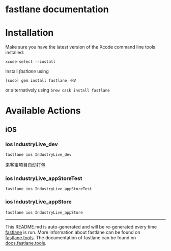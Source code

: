fastlane documentation
================
# Installation

Make sure you have the latest version of the Xcode command line tools installed:

```
xcode-select --install
```

Install _fastlane_ using
```
[sudo] gem install fastlane -NV
```
or alternatively using `brew cask install fastlane`

# Available Actions
## iOS
### ios IndustryLive_dev
```
fastlane ios IndustryLive_dev
```
来客宝项目自动打包
### ios IndustryLive_appStoreTest
```
fastlane ios IndustryLive_appStoreTest
```

### ios IndustryLive_appStore
```
fastlane ios IndustryLive_appStore
```


----

This README.md is auto-generated and will be re-generated every time [fastlane](https://fastlane.tools) is run.
More information about fastlane can be found on [fastlane.tools](https://fastlane.tools).
The documentation of fastlane can be found on [docs.fastlane.tools](https://docs.fastlane.tools).
